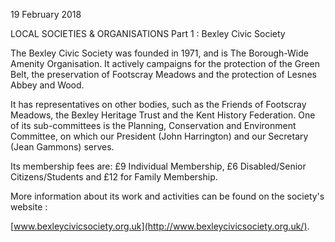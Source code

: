 19 February 2018

LOCAL SOCIETIES & ORGANISATIONS Part 1 : Bexley Civic Society

The Bexley Civic Society was founded in 1971, and is The Borough-Wide Amenity Organisation. It actively campaigns for the protection of the Green Belt, the preservation of Footscray Meadows and the protection of Lesnes Abbey and Wood.

It has representatives on other bodies, such as the Friends of Footscray Meadows, the Bexley Heritage Trust and the Kent History Federation. One of its sub-committees is the Planning, Conservation and Environment Committee, on which our President (John Harrington) and our Secretary (Jean Gammons) serves.

Its membership fees are: £9 Individual Membership, £6 Disabled/Senior Citizens/Students and £12 for Family Membership.

More information about its work and activities can be found on the society's website :

[www.bexleycivicsociety.org.uk](http://www.bexleycivicsociety.org.uk/).
